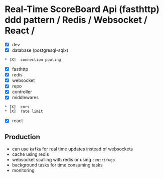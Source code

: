 # Real-Time ScoreBoard Api (fasthttp) ddd pattern / Redis / Websocket / React /

* [X]  dev
  * [X]  database (postgresql-sqlx)

    * [X]  connection pooling
  * [X]  fasthttp
  * [X]  redis
  * [X]  websocket
  * [X]  repo
  * [X]  controller
  * [X]  middlewares

    * [X]  cors
    * [X]  rate limit
* [X]  react

## Production

* can use `kafka` for real time updates  instead of websockets
* cache using redis
* websocket scalling with redis or using `centrifugo`
* background tasks for time consuming tasks
* monitoring
